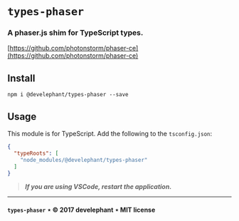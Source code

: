 # `types-phaser`

### A phaser.js shim for TypeScript types.

[https://github.com/photonstorm/phaser-ce](https://github.com/photonstorm/phaser-ce)

## Install

```
npm i @develephant/types-phaser --save
```

## Usage

This module is for TypeScript. Add the following to the `tsconfig.json`:

```json
{
  "typeRoots": [
    "node_modules/@develephant/types-phaser"
  ] 
}
```

> ___If you are using VSCode, restart the application.___

---

#### `types-phaser` &Star; &copy; 2017 develephant &Star; MIT license
